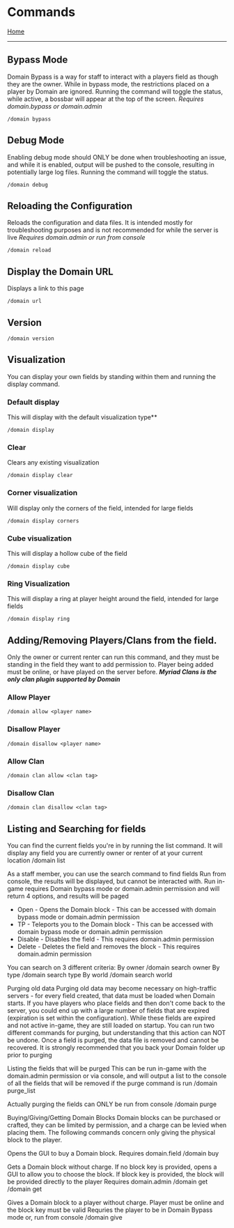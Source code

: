 # Commands

[Home](https://torpkev.github.io/domain_docs)

---

## Bypass Mode

Domain Bypass is a way for staff to interact with a players field as though they are the owner.  While in bypass mode, the restrictions placed on a player by Domain are ignored.
Running the command will toggle the status, while active, a bossbar will appear at the top of the screen.
*Requires domain.bypass or domain.admin*

    /domain bypass

## Debug Mode

Enabling debug mode should ONLY be done when troubleshooting an issue, and while it is enabled, output will be pushed to the console, resulting in potentially large log files.
Running the command will toggle the status.

    /domain debug

## Reloading the Configuration

Reloads the configuration and data files. It is intended mostly for troubleshooting purposes and is not recommended for while the server is live
*Requires domain.admin or run from console*

    /domain reload

## Display the Domain URL

Displays a link to this page

    /domain url

## Version

    /domain version

## Visualization

You can display your own fields by standing within them and running the display command.  

### Default display

This will display with the default visualization type**

    /domain display

### Clear

Clears any existing visualization

    /domain display clear

### Corner visualization

Will display only the corners of the field, intended for large fields

    /domain display corners

### Cube visualization

This will display a hollow cube of the field

    /domain display cube

### Ring Visualization

This will display a ring at player height around the field, intended for large fields

    /domain display ring

## Adding/Removing Players/Clans from the field.

Only the owner or current renter can run this command, and they must be standing in the field they want to add permission to.
Player being added must be online, or have played on the server before.
***Myriad Clans is the only clan plugin supported by Domain***

### Allow Player
    /domain allow <player name>

### Disallow Player
    /domain disallow <player name>

### Allow Clan
    /domain clan allow <clan tag>

### Disallow Clan
    /domain clan disallow <clan tag>

## Listing and Searching for fields
You can find the current fields you're in by running the list command.  It will display any field you are currently owner or renter of at your current location
/domain list

As a staff member, you can use the search command to find fields 
Run from console, the results will be displayed, but cannot be interacted with.
Run in-game requires Domain bypass mode or domain.admin permission and will return 4 options, and results will be paged
- Open - Opens the Domain block - This can be accessed with domain bypass mode or domain.admin permission
- TP - Teleports you to the Domain block - This can be accessed with domain bypass mode or domain.admin permission
- Disable - Disables the field - This requires domain.admin permission
- Delete - Deletes the field and removes the block - This requires domain.admin permission

You can search on 3 different criteria:
By owner
/domain search owner <player name>
By type
/domain search type <block key>
By world
/domain search world <world name>

Purging old data
Purging old data may become necessary on high-traffic servers - for every field created, that data must be loaded when Domain starts.  If you have players who place fields and then don't come back to the server, you could end up with a large number of fields that are expired (expiration is set within the configuration).
While these fields are expired and not active in-game, they are still loaded on startup.  You can run two different commands for purging, but understanding that this action can NOT be undone.  Once a field is purged, the data file is removed and cannot be recovered.  It is strongly recommended that you back your Domain folder up prior to purging

Listing the fields that will be purged
This can be run in-game with the domain.admin permission or via console, and will output a list to the console of all the fields that will be removed if the purge command is run
/domain purge_list

Actually purging the fields can ONLY be run from console
/domain purge


Buying/Giving/Getting Domain Blocks
Domain blocks can be purchased or crafted, they can be limited by permission, and a charge can be levied when placing them.  The following commands concern only giving the physical block to the player.

Opens the GUI to buy a Domain block.
Requires domain.field
/domain buy

Gets a Domain block without charge.
If no block key is provided, opens a GUI to allow you to choose the block.  If block key is provided, the block will be provided directly to the player
Requires domain.admin
/domain get
/domain get <block key>

Gives a Domain block to a player without charge.  Player must be online and the block key must be valid
Requries the player to be in Domain Bypass mode or, run from console
/domain give <player> <block key>
